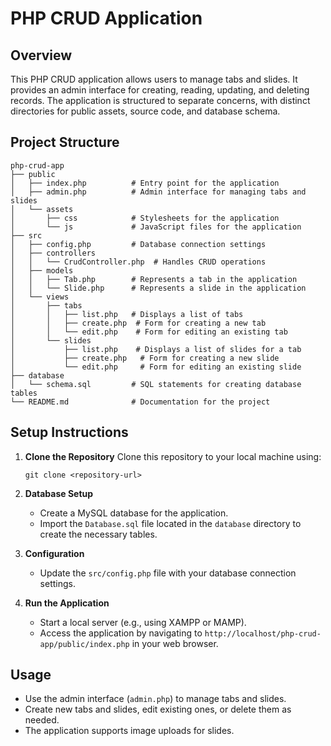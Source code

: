 # PHP CRUD Application

## Overview
This PHP CRUD application allows users to manage tabs and slides. It provides an admin interface for creating, reading, updating, and deleting records. The application is structured to separate concerns, with distinct directories for public assets, source code, and database schema.

## Project Structure
```
php-crud-app
├── public
│   ├── index.php          # Entry point for the application
│   ├── admin.php          # Admin interface for managing tabs and slides
│   └── assets
│       ├── css            # Stylesheets for the application
│       └── js             # JavaScript files for the application
├── src
│   ├── config.php         # Database connection settings
│   ├── controllers
│   │   └── CrudController.php  # Handles CRUD operations
│   ├── models
│   │   ├── Tab.php        # Represents a tab in the application
│   │   └── Slide.php      # Represents a slide in the application
│   └── views
│       ├── tabs
│       │   ├── list.php   # Displays a list of tabs
│       │   ├── create.php  # Form for creating a new tab
│       │   └── edit.php    # Form for editing an existing tab
│       └── slides
│           ├── list.php    # Displays a list of slides for a tab
│           ├── create.php   # Form for creating a new slide
│           └── edit.php     # Form for editing an existing slide
├── database
│   └── schema.sql         # SQL statements for creating database tables
└── README.md              # Documentation for the project
```

## Setup Instructions
1. **Clone the Repository**
   Clone this repository to your local machine using:
   ```
   git clone <repository-url>
   ```

2. **Database Setup**
   - Create a MySQL database for the application.
   - Import the `Database.sql` file located in the `database` directory to create the necessary tables.

3. **Configuration**
   - Update the `src/config.php` file with your database connection settings.

4. **Run the Application**
   - Start a local server (e.g., using XAMPP or MAMP).
   - Access the application by navigating to `http://localhost/php-crud-app/public/index.php` in your web browser.

## Usage
- Use the admin interface (`admin.php`) to manage tabs and slides.
- Create new tabs and slides, edit existing ones, or delete them as needed.
- The application supports image uploads for slides.